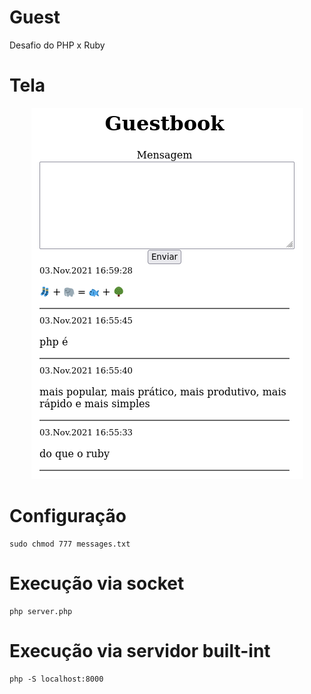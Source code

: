 # Guest

Desafio do PHP x Ruby

# Tela

<div align="center">

![Screenshot](guest.png)

</div>

# Configuração

```
sudo chmod 777 messages.txt
```

# Execução via socket
```
php server.php
```

# Execução via servidor built-int

```
php -S localhost:8000
```
